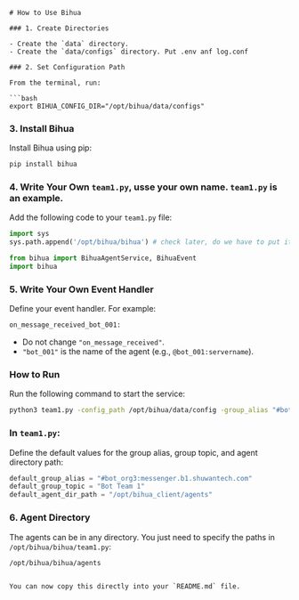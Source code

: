 
```
# How to Use Bihua

### 1. Create Directories

- Create the `data` directory.
- Create the `data/configs` directory. Put .env anf log.conf 

### 2. Set Configuration Path

From the terminal, run:

```bash
export BIHUA_CONFIG_DIR="/opt/bihua/data/configs"
```

### 3. Install Bihua

Install Bihua using pip:

```bash
pip install bihua
```

### 4. Write Your Own `team1.py`, usse your own name. `team1.py` is an example.

Add the following code to your `team1.py` file:

```python
import sys
sys.path.append('/opt/bihua/bihua') # check later, do we have to put it here.

from bihua import BihuaAgentService, BihuaEvent
import bihua
```

### 5. Write Your Own Event Handler

Define your event handler. For example:

```python
on_message_received_bot_001:
```

- Do not change `"on_message_received"`.
- `"bot_001"` is the name of the agent (e.g., `@bot_001:servername`).

### How to Run

Run the following command to start the service:

```bash
python3 team1.py -config_path /opt/bihua/data/config -group_alias "#bot_org3:messenger.b1.shuwantech.com" -group_topic "Team One" -agent_dir_path "/opt/bihua_client/agents"
```

### In `team1.py`:

Define the default values for the group alias, group topic, and agent directory path:

```python
default_group_alias = "#bot_org3:messenger.b1.shuwantech.com"
default_group_topic = "Bot Team 1"
default_agent_dir_path = "/opt/bihua_client/agents"
```

### 6. Agent Directory

The agents can be in any directory. You just need to specify the paths in `/opt/bihua/bihua/team1.py`:

```bash
/opt/bihua/bihua/agents
```
```

You can now copy this directly into your `README.md` file.